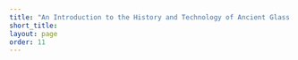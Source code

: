 ```yaml
---
title: "An Introduction to the History and Technology of Ancient Glass Production "
short_title: 
layout: page
order: 11
---
```

